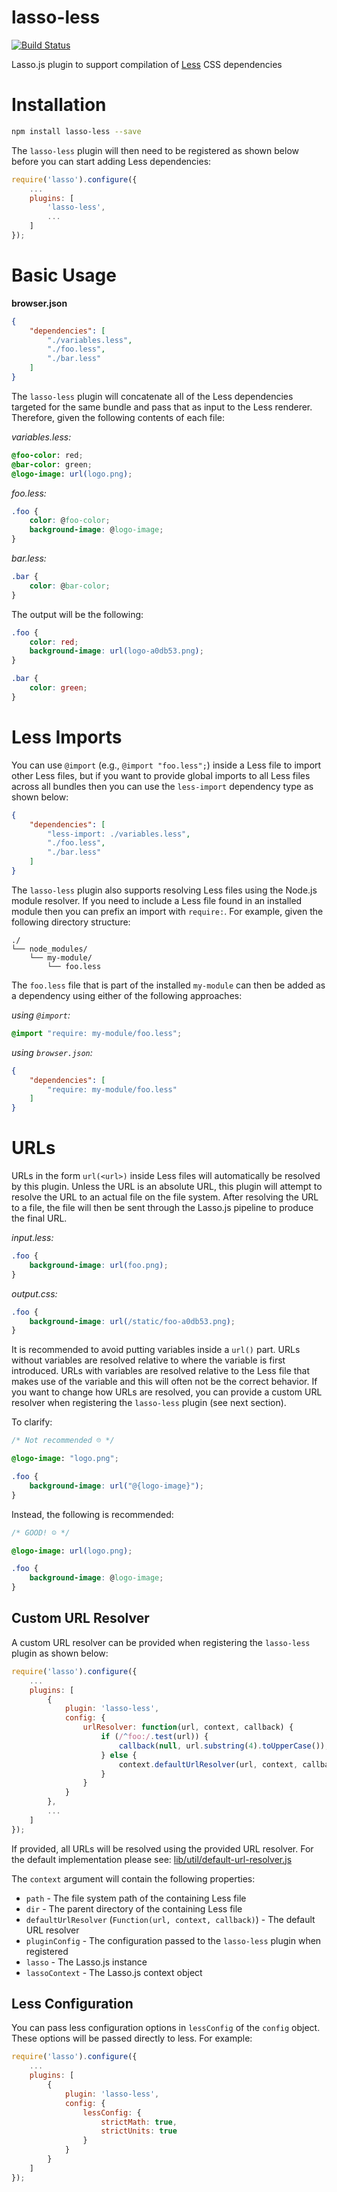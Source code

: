 lasso-less
==============

[![Build Status](https://travis-ci.org/lasso-js/lasso-less.svg?branch=master)](https://travis-ci.org/lasso-js/lasso-less)

Lasso.js plugin to support compilation of [Less](http://lesscss.org/) CSS dependencies

# Installation

```sh
npm install lasso-less --save
```

The `lasso-less` plugin will then need to be registered as shown below before you can start adding Less dependencies:

```javascript
require('lasso').configure({
    ...
    plugins: [
        'lasso-less',
        ...
    ]
});
```

# Basic Usage

**browser.json**

```json
{
    "dependencies": [
        "./variables.less",
        "./foo.less",
        "./bar.less"
	]
}
```

The `lasso-less` plugin will concatenate all of the Less dependencies targeted for the same bundle and pass that as input to the Less renderer. Therefore, given the following contents of each file:

_variables.less:_

```css
@foo-color: red;
@bar-color: green;
@logo-image: url(logo.png);
```

_foo.less:_

```css
.foo {
    color: @foo-color;
    background-image: @logo-image;
}
```

_bar.less:_

```css
.bar {
    color: @bar-color;
}
```

The output will be the following:

```css
.foo {
    color: red;
    background-image: url(logo-a0db53.png);
}

.bar {
    color: green;
}
```

# Less Imports

You can use `@import` (e.g., `@import "foo.less";`) inside a Less file to import other Less files, but if you want to provide global imports to all Less files across all bundles then you can use the `less-import` dependency type as shown below:

```json
{
	"dependencies": [
        "less-import: ./variables.less",
        "./foo.less",
        "./bar.less"
	]
}
```

The `lasso-less` plugin also supports resolving Less files using the Node.js module resolver. If you need to include a Less file found in an installed module then you can prefix an import with `require:`. For example, given the following directory structure:

```
./
└── node_modules/
    └── my-module/
        └── foo.less
```

The `foo.less` file that is part of the installed `my-module` can then be added as a dependency using either of the following approaches:

_using `@import`:_

```css
@import "require: my-module/foo.less";
```

_using `browser.json`:_

```json
{
    "dependencies": [
        "require: my-module/foo.less"
    ]
}
```

# URLs

URLs in the form `url(<url>)` inside Less files will automatically be resolved by this plugin. Unless the URL is an absolute URL, this plugin will attempt to resolve the URL to an actual file on the file system. After resolving the URL to a file, the file will then be sent through the Lasso.js pipeline to produce the final URL.

_input.less:_

```css
.foo {
    background-image: url(foo.png);
}
```

_output.css:_

```css
.foo {
    background-image: url(/static/foo-a0db53.png);
}
```

It is recommended to avoid putting variables inside a `url()` part. URLs without variables are resolved relative to where the variable is first introduced. URLs with variables are resolved relative to the Less file that makes use of the variable and this will often not be the correct behavior. If you want to change how URLs are resolved, you can provide a custom URL resolver when registering the `lasso-less` plugin (see next section).

To clarify:


```css
/* Not recommended ☹ */

@logo-image: "logo.png";

.foo {
    background-image: url("@{logo-image}");
}
```

Instead, the following is recommended:

```css
/* GOOD! ☺ */

@logo-image: url(logo.png);

.foo {
    background-image: @logo-image;
}
```

## Custom URL Resolver

A custom URL resolver can be provided when registering the `lasso-less` plugin as shown below:

```javascript
require('lasso').configure({
    ...
    plugins: [
        {
            plugin: 'lasso-less',
            config: {
                urlResolver: function(url, context, callback) {
                    if (/^foo:/.test(url)) {
                        callback(null, url.substring(4).toUpperCase());
                    } else {
                        context.defaultUrlResolver(url, context, callback);
                    }
                }
            }
        },
        ...
    ]
});
```

If provided, all URLs will be resolved using the provided URL resolver. For the default implementation please see: [lib/util/default-url-resolver.js](lib/util/default-url-resolver.js)

The `context` argument will contain the following properties:

- `path` - The file system path of the containing Less file
- `dir` - The parent directory of the containing Less file
- `defaultUrlResolver` (`Function(url, context, callback)`) - The default URL resolver
- `pluginConfig` - The configuration passed to the `lasso-less` plugin when registered
- `lasso` - The Lasso.js instance
- `lassoContext` - The Lasso.js context object

## Less Configuration

You can pass less configuration options in `lessConfig` of the `config` object. These options will be passed 
directly to less. For example:

```js
require('lasso').configure({
    ...
    plugins: [
        {
            plugin: 'lasso-less',
            config: {
                lessConfig: {
                    strictMath: true,
                    strictUnits: true
                }
            }
        }
    ]
});
```
